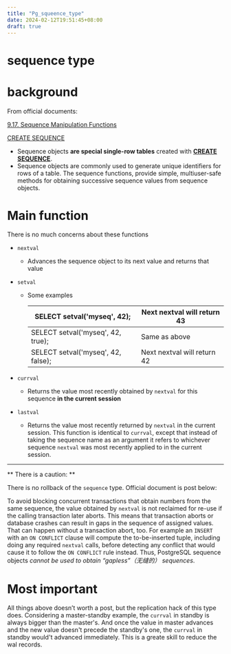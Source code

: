 ```yaml
---
title: "Pg_squeence_type"
date: 2024-02-12T19:51:45+08:00
draft: true
---
```


# sequence type

# background

From official documents:

[9.17. Sequence Manipulation Functions](https://www.postgresql.org/docs/16/functions-sequence.html)

[CREATE SEQUENCE](https://www.postgresql.org/docs/current/sql-createsequence.html)

* Sequence objects **are special single-row tables** created with **[CREATE SEQUENCE](https://www.postgresql.org/docs/16/sql-createsequence.html)**.
* Sequence objects are commonly used to generate unique identifiers for rows of a table. The sequence functions, provide simple, multiuser-safe methods for obtaining successive sequence values from sequence objects.

# Main function

There is no much concerns about these functions

* `nextval`

    * Advances the sequence object to its next value and returns that value

* `setval`

    * Some examples

        | SELECT setval('myseq', 42);        | Next nextval will return 43 |
        | ---------------------------------- | --------------------------- |
        | SELECT setval('myseq', 42, true);  | Same as above               |
        | SELECT setval('myseq', 42, false); | Next nextval will return 42 |

* `currval`

    * Returns the value most recently obtained by `nextval` for this sequence **in the current session**

* `lastval`

    * Returns the value most recently returned by `nextval` in the current session. This function is identical to `currval`, except that instead of taking the sequence name as an argument it refers to whichever sequence `nextval` was most recently applied to in the current session.

-------



** There is a caution: ** 

There is no rollback of the `sequence` type. Official document is post below:

To avoid blocking concurrent transactions that obtain numbers from the same sequence, the value obtained by `nextval` is not reclaimed for re-use if the calling transaction later aborts. This means that transaction aborts or database crashes can result in gaps in the sequence of assigned values. That can happen without a transaction abort, too. For example an `INSERT` with an `ON CONFLICT` clause will compute the to-be-inserted tuple, including doing any required `nextval` calls, before detecting any conflict that would cause it to follow the `ON CONFLICT` rule instead. Thus, PostgreSQL sequence objects *cannot be used to obtain “gapless”（无缝的） sequences*.

# Most important

All things above doesn’t worth a post, but the replication hack of this type does. Considering a master-standby example, the `currval` in standby is always bigger than the master's. And once the value in master advances and the new value doesn't precede the standby's one, the `currval` in standby would't advanced immediately. This is a greate skill to reduce the wal records.
